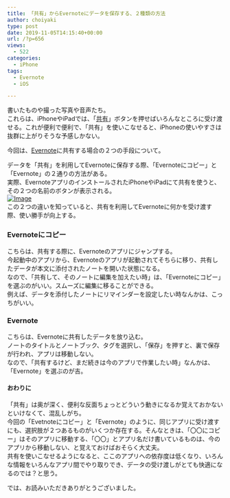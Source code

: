 ```yaml
---
title: 「共有」からEvernoteにデータを保存する、２種類の方法
author: choiyaki
type: post
date: 2019-11-05T14:15:40+00:00
url: /?p=656
views:
  - 522
categories:
  - iPhone
tags:
  - Evernote 
  - iOS

---
```

書いたものや撮った写真や音声たち。  
これらは、iPhoneやiPadでは、「[共有][1]」ボタンを押せばいろんなところに受け渡せる。これが便利で便利で、「共有」を使いこなせると、iPhoneの使いやすさは抜群に上がりそうな予感しかない。

今回は、[Evernote][2]に共有する場合の２つの手段について。

データを「共有」を利用してEvernoteに保存する際、「Evernoteにコピー」と「Evernote」の２通りの方法がある。  
実際、EvernoteアプリのインストールされたiPhoneやiPadにて共有を使うと、その２つの名前のボタンが表示される。  
<a href="https://gyazo.com/2d04bc4bf541d07bab7a4bbb1555476d" draggable="false"><img src="https://gyazo.com/2d04bc4bf541d07bab7a4bbb1555476d/thumb/1000" alt="Image" draggable="false" /></a>  
この２つの違いを知っていると、共有を利用してEvernoteに何かを受け渡す際、使い勝手が向上する。

### Evernoteにコピー

こちらは、共有する際に、Evernoteのアプリにジャンプする。  
今起動中のアプリから、Evernoteのアプリが起動されてそちらに移り、共有したデータが本文に添付されたノートを開いた状態になる。  
なので、「共有して、そのノートに編集を加えたい時」は、「Evernoteにコピー」を選ぶのがいい。スムーズに編集に移ることができる。  
例えば、データを添付したノートにリマインダーを設定したい時なんかは、こっちがいい。

### Evernote

こちらは、Evernoteに共有したデータを放り込む。  
ノートのタイトルとノートブック、タグを選択し、「保存」を押すと、裏で保存が行われ、アプリは移動しない。  
なので、「共有するけど、まだ続きは今のアプリで作業したい時」なんかは、「Evernote」を選ぶのが吉。

#### おわりに

「共有」は奥が深く、便利な反面ちょっとどういう動きになるか覚えておかないといけなくて、混乱しがち。  
今回の「Evetnoteにコピー」と「Evernote」のように、同じアプリに受け渡すにも、選択肢が２つあるものがいくつか存在する。そんなときは、「〇〇にコピー」はそのアプリに移動する、「〇〇」とアプリ名だけ書いているものは、今のアプリから移動しない、と覚えておけばおそらく大丈夫。  
共有を使いこなせるようになると、ここのアプリへの依存度は低くなり、いろんな情報をいろんなアプリ間でやり取りでき、データの受け渡しがとても快適になるのでは？と思う。

では、お読みいただきありがとうございました。

 [1]: https://scrapbox.io/choiyaki-hondana/%E5%85%B1%E6%9C%89
 [2]: https://scrapbox.io/choiyaki-hondana/Evernote